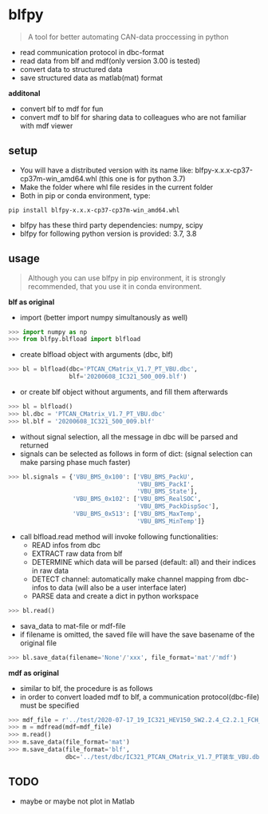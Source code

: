 # blfpy
> A tool for better automating CAN-data proccessing in python
- read communication protocol in dbc-format
- read data from blf and mdf(only version 3.00 is tested)
- convert data to structured data
- save structured data as matlab(mat) format

**additonal**
- convert blf to mdf for fun
- convert mdf to blf for sharing data to colleagues who are not familiar with mdf viewer

## setup
- You will have a distributed version with its name like: 
blfpy-x.x.x-cp37-cp37m-win_amd64.whl (this one is for python 3.7)
- Make the folder where whl file resides in the current folder
- Both in pip or conda environment, type:

```shell
pip install blfpy-x.x.x-cp37-cp37m-win_amd64.whl
```

- blfpy has these third party dependencies: numpy, scipy
- blfpy for following python version is provided: 3.7, 3.8


## usage
> Although you can use blfpy in pip environment, it is strongly recommended,
that you use it in conda environment.

**blf as original**

- import (better import numpy simultanously as well)
```python
>>> import numpy as np
>>> from blfpy.blfload import blfload
```

- create blfload object with arguments (dbc, blf)
```python
>>> bl = blfload(dbc='PTCAN_CMatrix_V1.7_PT_VBU.dbc',
                 blf='20200608_IC321_500_009.blf')
```
- or create blf object without arguments, and fill them afterwards
```python
>>> bl = blfload()
>>> bl.dbc = 'PTCAN_CMatrix_V1.7_PT_VBU.dbc'
>>> bl.blf = '20200608_IC321_500_009.blf'
```
- without signal selection, all the message in dbc will be parsed and returned
- signals can be selected as follows in form of dict: 
(signal selection can make parsing phase much faster)

```python
>>> bl.signals = {'VBU_BMS_0x100': ['VBU_BMS_PackU',
                                    'VBU_BMS_PackI',
                                    'VBU_BMS_State'],
                  'VBU_BMS_0x102': ['VBU_BMS_RealSOC',
                                    'VBU_BMS_PackDispSoc'],
                  'VBU_BMS_0x513': ['VBU_BMS_MaxTemp',
                                    'VBU_BMS_MinTemp']}
```

- call blfload.read method will invoke following functionalities:
    - READ infos from dbc
    - EXTRACT raw data from blf
    - DETERMINE which data will be parsed (default: all) and their indices in raw data
    - DETECT channel: automatically make channel mapping from dbc-infos to data (will also be a user interface later)
    - PARSE data and create a dict in python workspace

```python
>>> bl.read()
```

- sava_data to mat-file or mdf-file
- if filename is omitted, the saved file will have the save basename of the original file
```python
>>> bl.save_data(filename='None'/'xxx', file_format='mat'/'mdf')
```

**mdf as original**

- similar to blf, the procedure is as follows
- in order to convert loaded mdf to blf, a communication protocol(dbc-file) must be specified
```python
>>> mdf_file = r'../test/2020-07-17_19_IC321_HEV150_SW2.2.4_C2.2.1_FCH_NoreqI_01.dat'
>>> m = mdfread(mdf=mdf_file)
>>> m.read()
>>> m.save_data(file_format='mat')
>>> m.save_data(file_format='blf',
                dbc='../test/dbc/IC321_PTCAN_CMatrix_V1.7_PT装车_VBU.dbc')
```


## TODO
- maybe or maybe not plot in Matlab

